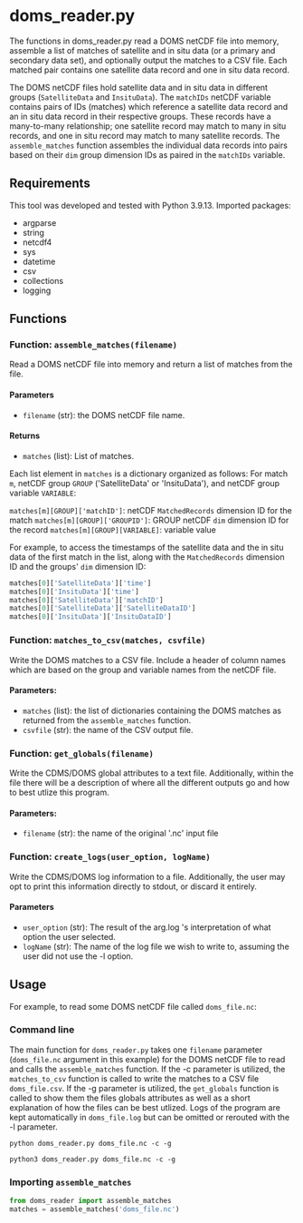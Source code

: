 # doms_reader.py
The functions in doms_reader.py read a DOMS netCDF file into memory, assemble a list of matches of satellite and in situ data (or a primary and secondary data set), and optionally output the matches to a CSV file. Each matched pair contains one satellite data record and one in situ data record.

The DOMS netCDF files hold satellite data and in situ data in different groups (`SatelliteData` and `InsituData`). The `matchIDs` netCDF variable contains pairs of IDs (matches) which reference a satellite data record and an in situ data record in their respective groups. These records have a many-to-many relationship; one satellite record may match to many in situ records, and one in situ record may match to many satellite records. The `assemble_matches` function assembles the individual data records into pairs based on their `dim` group dimension IDs as paired in the `matchIDs` variable.

## Requirements
This tool was developed and tested with Python 3.9.13.
Imported packages:
* argparse
* string
* netcdf4
* sys
* datetime
* csv
* collections
* logging
    

## Functions
### Function: `assemble_matches(filename)`
Read a DOMS netCDF file into memory and return a list of matches from the file.

#### Parameters 
- `filename` (str): the DOMS netCDF file name.
    
#### Returns
- `matches` (list): List of matches. 

Each list element in `matches` is a dictionary organized as follows:
    For match `m`, netCDF group `GROUP` ('SatelliteData' or 'InsituData'), and netCDF group variable `VARIABLE`:

`matches[m][GROUP]['matchID']`: netCDF `MatchedRecords` dimension ID for the match
`matches[m][GROUP]['GROUPID']`: GROUP netCDF `dim` dimension ID for the record
`matches[m][GROUP][VARIABLE]`: variable value 

For example, to access the timestamps of the satellite data and the in situ data of the first match in the list, along with the `MatchedRecords` dimension ID and the groups' `dim` dimension ID:
```python
matches[0]['SatelliteData']['time']
matches[0]['InsituData']['time']
matches[0]['SatelliteData']['matchID']
matches[0]['SatelliteData']['SatelliteDataID']
matches[0]['InsituData']['InsituDataID']
```

        
### Function: `matches_to_csv(matches, csvfile)`
Write the DOMS matches to a CSV file. Include a header of column names which are based on the group and variable names from the netCDF file.
    
#### Parameters:
- `matches` (list): the list of dictionaries containing the DOMS matches as returned from the `assemble_matches` function.
- `csvfile` (str): the name of the CSV output file.

### Function: `get_globals(filename)`
Write the CDMS/DOMS  global attributes to a text file. Additionally,
within the file there will be a description of where all the different
outputs go and how to best utlize this program.

#### Parameters:
- `filename` (str): the name of the original '.nc' input file

### Function: `create_logs(user_option, logName)`
Write the CDMS/DOMS  log information to a file. Additionally, the user may
opt to print this information directly to stdout, or discard it entirely.

#### Parameters
- `user_option` (str): The result of the arg.log 's interpretation of
what option the user selected.
- `logName` (str): The name of the log file we wish to write to,
assuming the user did not use the -l option.

## Usage
For example, to read some DOMS netCDF file called `doms_file.nc`:
### Command line
The main function for `doms_reader.py` takes one `filename` parameter (`doms_file.nc` argument in this example) for the DOMS netCDF file to read and calls the `assemble_matches` function. If the -c parameter is utilized, the `matches_to_csv` function is called to write the matches to a CSV file `doms_file.csv`. If the -g parameter is utilized, the `get_globals` function is called to show them the files globals attributes as well as a short explanation of how the files can be best utlized. Logs of the program are kept automatically in `doms_file.log` but can be omitted or rerouted with the -l parameter.
```
python doms_reader.py doms_file.nc -c -g
```
```
python3 doms_reader.py doms_file.nc -c -g
```
### Importing `assemble_matches`
```python
from doms_reader import assemble_matches
matches = assemble_matches('doms_file.nc')
```
